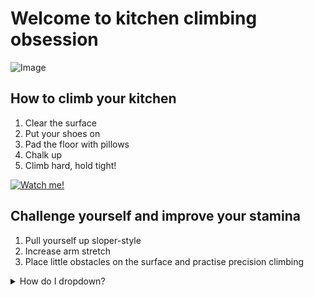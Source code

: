 # Welcome to kitchen climbing obsession

![Image](http://i.imgur.com/mW3jFQ9.jpg)

## How to climb your kitchen

1. Clear the surface
2. Put your shoes on
3. Pad the floor with pillows
4. Chalk up
5. Climb hard, hold tight!

[![Watch me!](http://img.youtube.com/vi/Gk052uMRAYA/0.jpg)](http://www.youtube.com/watch?v=Gk052uMRAYA)

## Challenge yourself and improve your stamina

1. Pull yourself up sloper-style
2. Increase arm stretch
3. Place little obstacles on the surface and practise precision climbing

<details>
<summary>How do I dropdown?</summary>
<br>
This is how you dropdown.
<details>
